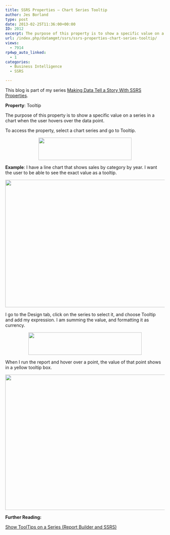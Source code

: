 ```yaml
---
title: SSRS Properties – Chart Series Tooltip
author: Jes Borland
type: post
date: 2013-02-25T11:36:00+00:00
ID: 2012
excerpt: The purpose of this property is to show a specific value on a series in a chart when the user hovers over the data point.
url: /index.php/datamgmt/ssrs/ssrs-properties-chart-series-tooltip/
views:
  - 7914
rp4wp_auto_linked:
  - 1
categories:
  - Business Intelligence
  - SSRS

---
```

This blog is part of my series [Making Data Tell a Story With SSRS Properties][1].

**Property**: Tooltip

The purpose of this property is to show a specific value on a series in a chart when the user hovers over the data point.

To access the property, select a chart series and go to Tooltip.

<p style="text-align: center;">
  <img src="https://lessthandot.z19.web.core.windows.net/wp-content/uploads/users/grrlgeek/tooltip 1.png?mtime=1361799302" alt="" width="294" height="71" />
</p>

**Example**: I have a line chart that shows sales by category by year. I want the user to be able to see the exact value as a tooltip.

<p style="text-align: center;">
  <img src="https://lessthandot.z19.web.core.windows.net/wp-content/uploads/users/grrlgeek/tooltip 2.png?mtime=1361799302" alt="" width="673" height="402" />
</p>

I go to the Design tab, click on the series to select it, and choose Tooltip and add my expression. I am summing the value, and formatting it as currency.

<p style="text-align: center;">
  <img src="https://lessthandot.z19.web.core.windows.net/wp-content/uploads/users/grrlgeek/tooltip 3.png?mtime=1361799302" alt="" width="358" height="71" />
</p>

When I run the report and hover over a point, the value of that point shows in a yellow tooltip box.

<p style="text-align: center;">
  <img src="https://lessthandot.z19.web.core.windows.net/wp-content/uploads/users/grrlgeek/tooltip 4.png?mtime=1361799302" alt="" width="702" height="427" />
</p>

**Further Reading:** 

[Show ToolTips on a Series (Report Builder and SSRS)][2]

 [1]: /index.php/DataMgmt/ssrs/making-data-tell-a-story
 [2]: http://technet.microsoft.com/en-us/library/dd220415.aspx